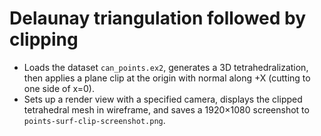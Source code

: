 # Delaunay triangulation followed by clipping

- Loads the dataset `can_points.ex2`, generates a 3D tetrahedralization, then applies a plane clip at the origin with normal along +X (cutting to one side of x=0).
- Sets up a render view with a specified camera, displays the clipped tetrahedral mesh in wireframe, and saves a 1920×1080 screenshot to `points-surf-clip-screenshot.png`.
